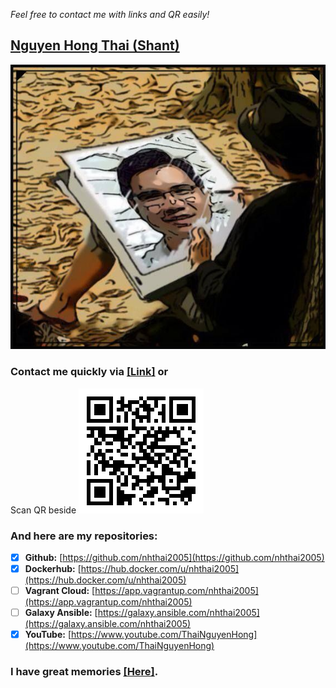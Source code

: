 *Feel free to contact me with links and QR easily!*

## [Nguyen Hong Thai (Shant)](https://nhthai2005.github.io/souvenir)
[![Hong-Thai Nguyen](data/Nguyen_Hong_Thai_Souvenir.jpeg)](data/Thai_Nguyen_Hong.vcf)

### Contact me quickly via [\[Link\]](https://nhthai2005.github.io/contacts.htm) or
Scan QR beside
[![Nguyen Hong Thai - Contact - QR](data/Nguyen_Hong_Thai_contacts_QR.png "My contacts")](https://nhthai2005.github.io/contacts.htm)

### And here are my repositories:
*	[x] **Github:** [https://github.com/nhthai2005](https://github.com/nhthai2005)
*	[x] **Dockerhub:** [https://hub.docker.com/u/nhthai2005](https://hub.docker.com/u/nhthai2005)
*	[ ] **Vagrant Cloud:** [https://app.vagrantup.com/nhthai2005](https://app.vagrantup.com/nhthai2005)
*	[ ] **Galaxy Ansible:** [https://galaxy.ansible.com/nhthai2005](https://galaxy.ansible.com/nhthai2005)
*	[x] **YouTube:** [https://www.youtube.com/ThaiNguyenHong](https://www.youtube.com/ThaiNguyenHong)

### I have great memories [\[Here\]](https://nhthai2005.github.io/souvenir).

